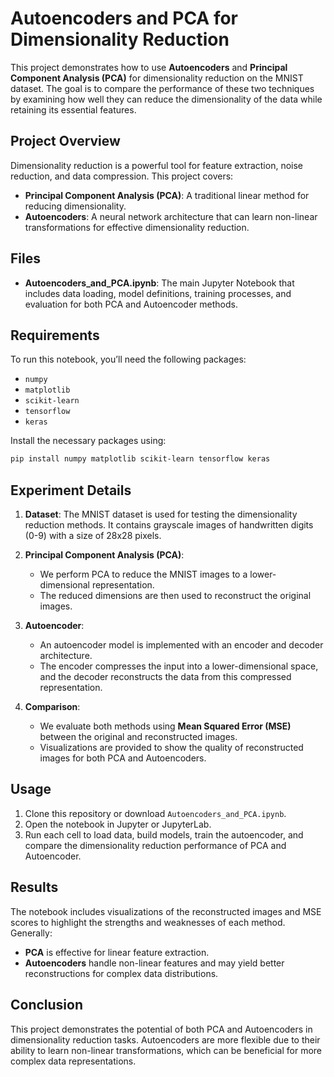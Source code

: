 
# Autoencoders and PCA for Dimensionality Reduction

This project demonstrates how to use **Autoencoders** and **Principal Component Analysis (PCA)** for dimensionality reduction on the MNIST dataset. The goal is to compare the performance of these two techniques by examining how well they can reduce the dimensionality of the data while retaining its essential features.

## Project Overview

Dimensionality reduction is a powerful tool for feature extraction, noise reduction, and data compression. This project covers:
- **Principal Component Analysis (PCA)**: A traditional linear method for reducing dimensionality.
- **Autoencoders**: A neural network architecture that can learn non-linear transformations for effective dimensionality reduction.

## Files

- **Autoencoders_and_PCA.ipynb**: The main Jupyter Notebook that includes data loading, model definitions, training processes, and evaluation for both PCA and Autoencoder methods.

## Requirements

To run this notebook, you’ll need the following packages:
- `numpy`
- `matplotlib`
- `scikit-learn`
- `tensorflow`
- `keras`

Install the necessary packages using:
```bash
pip install numpy matplotlib scikit-learn tensorflow keras
```

## Experiment Details

1. **Dataset**: The MNIST dataset is used for testing the dimensionality reduction methods. It contains grayscale images of handwritten digits (0-9) with a size of 28x28 pixels.

2. **Principal Component Analysis (PCA)**:
   - We perform PCA to reduce the MNIST images to a lower-dimensional representation.
   - The reduced dimensions are then used to reconstruct the original images.
   
3. **Autoencoder**:
   - An autoencoder model is implemented with an encoder and decoder architecture.
   - The encoder compresses the input into a lower-dimensional space, and the decoder reconstructs the data from this compressed representation.
   
4. **Comparison**:
   - We evaluate both methods using **Mean Squared Error (MSE)** between the original and reconstructed images.
   - Visualizations are provided to show the quality of reconstructed images for both PCA and Autoencoders.

## Usage

1. Clone this repository or download `Autoencoders_and_PCA.ipynb`.
2. Open the notebook in Jupyter or JupyterLab.
3. Run each cell to load data, build models, train the autoencoder, and compare the dimensionality reduction performance of PCA and Autoencoder.

## Results

The notebook includes visualizations of the reconstructed images and MSE scores to highlight the strengths and weaknesses of each method. Generally:
- **PCA** is effective for linear feature extraction.
- **Autoencoders** handle non-linear features and may yield better reconstructions for complex data distributions.

## Conclusion

This project demonstrates the potential of both PCA and Autoencoders in dimensionality reduction tasks. Autoencoders are more flexible due to their ability to learn non-linear transformations, which can be beneficial for more complex data representations.


